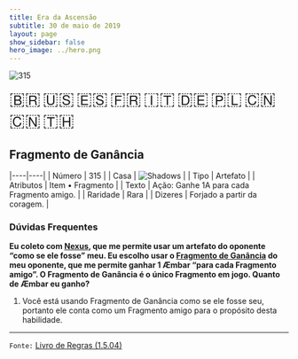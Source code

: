 ```yaml
---
title: Era da Ascensão
subtitle: 30 de maio de 2019
layout: page
show_sidebar: false
hero_image: ../hero.png
---
```


![315](https://mastervault-storage-prod.s3.amazonaws.com/media/card_front/pt/435_315_GXHJ573FF5W6_pt.png)

<span title="Português" style="font-size: 32px;cursor: pointer;" onclick="javascript:document.querySelector('img[alt=\'315\']').src=document.querySelector('img[alt=\'315\']').src.replace(/card_front\/[^/]+/, 'card_front/pt').replace(/_[^/.0-9]+\.png/, '_pt.png')">🇧🇷</span>
<span title="English" style="font-size: 32px;cursor: pointer;" onclick="javascript:document.querySelector('img[alt=\'315\']').src=document.querySelector('img[alt=\'315\']').src.replace(/card_front\/[^/]+/, 'card_front/en').replace(/_[^/.0-9]+\.png/, '_en.png')">🇺🇸</span>
<span title="Español" style="font-size: 32px;cursor: pointer;" onclick="javascript:document.querySelector('img[alt=\'315\']').src=document.querySelector('img[alt=\'315\']').src.replace(/card_front\/[^/]+/, 'card_front/es').replace(/_[^/.0-9]+\.png/, '_es.png')">🇪🇸</span>
<span title="Français" style="font-size: 32px;cursor: pointer;" onclick="javascript:document.querySelector('img[alt=\'315\']').src=document.querySelector('img[alt=\'315\']').src.replace(/card_front\/[^/]+/, 'card_front/fr').replace(/_[^/.0-9]+\.png/, '_fr.png')">🇫🇷</span>
<span title="Italiano" style="font-size: 32px;cursor: pointer;" onclick="javascript:document.querySelector('img[alt=\'315\']').src=document.querySelector('img[alt=\'315\']').src.replace(/card_front\/[^/]+/, 'card_front/it').replace(/_[^/.0-9]+\.png/, '_it.png')">🇮🇹</span>
<span title="Deutsche" style="font-size: 32px;cursor: pointer;" onclick="javascript:document.querySelector('img[alt=\'315\']').src=document.querySelector('img[alt=\'315\']').src.replace(/card_front\/[^/]+/, 'card_front/de').replace(/_[^/.0-9]+\.png/, '_de.png')">🇩🇪</span>
<span title="Polskie" style="font-size: 32px;cursor: pointer;" onclick="javascript:document.querySelector('img[alt=\'315\']').src=document.querySelector('img[alt=\'315\']').src.replace(/card_front\/[^/]+/, 'card_front/pl').replace(/_[^/.0-9]+\.png/, '_pl.png')">🇵🇱</span>
<span title="简体中文" style="font-size: 32px;cursor: pointer;" onclick="javascript:document.querySelector('img[alt=\'315\']').src=document.querySelector('img[alt=\'315\']').src.replace(/card_front\/[^/]+/, 'card_front/zh-hans').replace(/_[^/.0-9]+\.png/, '_zh-hans.png')">🇨🇳</span>
<span title="繁體中文" style="font-size: 32px;cursor: pointer;" onclick="javascript:document.querySelector('img[alt=\'315\']').src=document.querySelector('img[alt=\'315\']').src.replace(/card_front\/[^/]+/, 'card_front/zh-hant').replace(/_[^/.0-9]+\.png/, '_zh-hant.png')">🇨🇳</span>
<span title="ไทย" style="font-size: 32px;cursor: pointer;" onclick="javascript:document.querySelector('img[alt=\'315\']').src=document.querySelector('img[alt=\'315\']').src.replace(/card_front\/[^/]+/, 'card_front/th').replace(/_[^/.0-9]+\.png/, '_th.png')">🇹🇭</span>

## Fragmento de Ganância

|----|----|
| Número | 315 |
| Casa | ![Shadows](https://archonarcana.com/images/thumb/e/ee/Shadows.png/22px-Shadows.png "Sombras") |
| Tipo | Artefato |
| Atributos | Item • Fragmento |
| Texto | Ação: Ganhe 1A para cada Fragmento amigo. |
| Raridade | Rara |
| Dizeres | Forjado a partir da coragem. |

### Dúvidas Frequentes

**Eu coleto com [Nexus](/cota/305), que me permite usar um artefato
do oponente “como se ele fosse” meu. Eu escolho usar o [Fragmento de Ganância](/aoa/315) do meu oponente, que me permite ganhar 1
Æmbar “para cada Fragmento amigo”. O Fragmento de Ganância é
o único Fragmento em jogo. Quanto de Æmbar eu ganho?**

1. Você está usando Fragmento de Ganância como se ele fosse seu,
portanto ele conta como um Fragmento amigo para o propósito
desta habilidade.

<hr/>

`Fonte:` [Livro de Regras (1.5.04)](https://drive.google.com/open?id=14pM1J8ZR_4hZbGFZt-ArQdAGsHCPEQdE)
